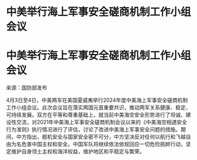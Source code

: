 # 中美举行海上军事安全磋商机制工作小组会议

# 中美举行海上军事安全磋商机制工作小组会议

来源：国防部发布

4月3日至4日，中美两军在美国夏威夷举行2024年度中美海上军事安全磋商机制工作小组会议。此次会议旨在落实两国元首重要共识，推动两军关系健康、稳定、可持续发展。双方在平等和尊重基础上，就当前中美海空安全形势进行了坦诚、建设性交流，对2021年中美海上军事安全磋商机制会议以来的《中美海空相遇安全行为准则》执行情况进行了评估，讨论了改进中美海上军事安全问题的措施。期间，中方指出，舰机安全与国家安全密不可分，中方坚决反对任何以航行和飞越自由为名危害中国主权和安全。中国军队将继续依法依规回应一切危险挑衅行动，坚定维护自身领土主权和海洋权益，维护地区和平稳定与繁荣。


